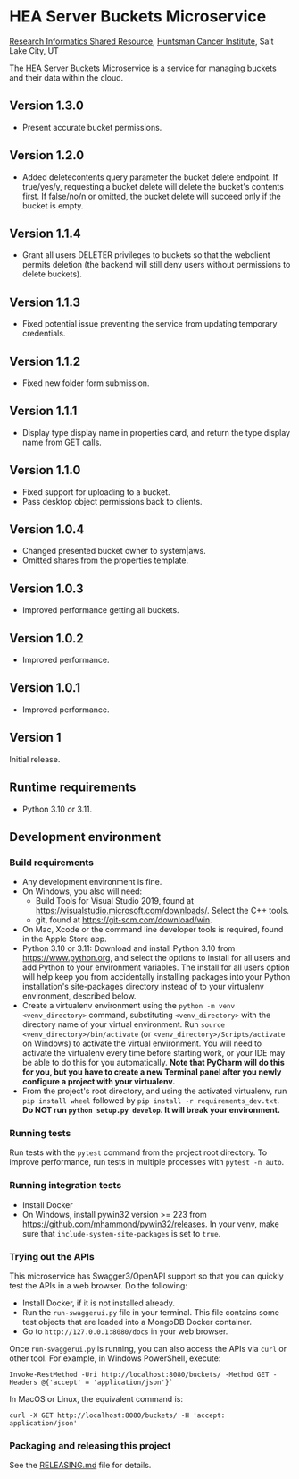# HEA Server Buckets Microservice
[Research Informatics Shared Resource](https://risr.hci.utah.edu), [Huntsman Cancer Institute](https://hci.utah.edu),
Salt Lake City, UT

The HEA Server Buckets Microservice is a service for managing buckets and their data within the cloud.

## Version 1.3.0
* Present accurate bucket permissions.

## Version 1.2.0
* Added deletecontents query parameter the bucket delete endpoint. If true/yes/y, requesting a bucket delete will
delete the bucket's contents first. If false/no/n or omitted, the bucket delete will succeed only if the bucket is
empty.

## Version 1.1.4
* Grant all users DELETER privileges to buckets so that the webclient permits deletion (the backend will still deny
users without permissions to delete buckets).

## Version 1.1.3
* Fixed potential issue preventing the service from updating temporary credentials.

## Version 1.1.2
* Fixed new folder form submission.

## Version 1.1.1
* Display type display name in properties card, and return the type display name from GET calls.

## Version 1.1.0
* Fixed support for uploading to a bucket.
* Pass desktop object permissions back to clients.

## Version 1.0.4
* Changed presented bucket owner to system|aws.
* Omitted shares from the properties template.

## Version 1.0.3
* Improved performance getting all buckets.

## Version 1.0.2
* Improved performance.

## Version 1.0.1
* Improved performance.

## Version 1
Initial release.

## Runtime requirements
* Python 3.10 or 3.11.

## Development environment

### Build requirements
* Any development environment is fine.
* On Windows, you also will need:
    * Build Tools for Visual Studio 2019, found at https://visualstudio.microsoft.com/downloads/. Select the C++ tools.
    * git, found at https://git-scm.com/download/win.
* On Mac, Xcode or the command line developer tools is required, found in the Apple Store app.
* Python 3.10 or 3.11: Download and install Python 3.10 from https://www.python.org, and select the options to install
for all users and add Python to your environment variables. The install for all users option will help keep you from
accidentally installing packages into your Python installation's site-packages directory instead of to your virtualenv
environment, described below.
* Create a virtualenv environment using the `python -m venv <venv_directory>` command, substituting `<venv_directory>`
with the directory name of your virtual environment. Run `source <venv_directory>/bin/activate` (or `<venv_directory>/Scripts/activate` on Windows) to activate the virtual
environment. You will need to activate the virtualenv every time before starting work, or your IDE may be able to do
this for you automatically. **Note that PyCharm will do this for you, but you have to create a new Terminal panel
after you newly configure a project with your virtualenv.**
* From the project's root directory, and using the activated virtualenv, run `pip install wheel` followed by
  `pip install -r requirements_dev.txt`. **Do NOT run `python setup.py develop`. It will break your environment.**

### Running tests
Run tests with the `pytest` command from the project root directory. To improve performance, run tests in multiple
processes with `pytest -n auto`.

### Running integration tests
* Install Docker
* On Windows, install pywin32 version >= 223 from https://github.com/mhammond/pywin32/releases. In your venv, make sure that
`include-system-site-packages` is set to `true`.

### Trying out the APIs
This microservice has Swagger3/OpenAPI support so that you can quickly test the APIs in a web browser. Do the following:
* Install Docker, if it is not installed already.
* Run the `run-swaggerui.py` file in your terminal. This file contains some test objects that are loaded into a MongoDB
  Docker container.
* Go to `http://127.0.0.1:8080/docs` in your web browser.

Once `run-swaggerui.py` is running, you can also access the APIs via `curl` or other tool. For example, in Windows
PowerShell, execute:
```
Invoke-RestMethod -Uri http://localhost:8080/buckets/ -Method GET -Headers @{'accept' = 'application/json'}`
```
In MacOS or Linux, the equivalent command is:
```
curl -X GET http://localhost:8080/buckets/ -H 'accept: application/json'
```

### Packaging and releasing this project
See the [RELEASING.md](RELEASING.md) file for details.
